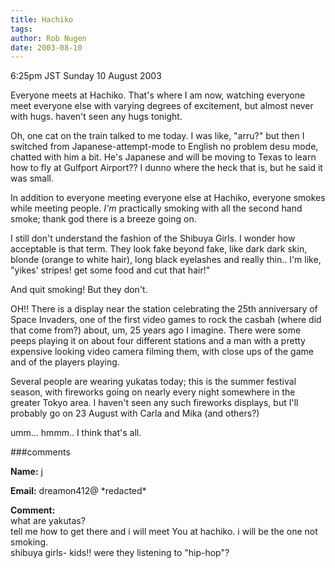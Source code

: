 ```yaml
---
title: Hachiko
tags: 
author: Rob Nugen
date: 2003-08-10
---
```


<p class=date>6:25pm JST Sunday 10 August 2003</p>

<p>Everyone meets at Hachiko.   That's where I am now, watching
everyone meet everyone else with varying degrees of excitement, but
almost never with hugs.  haven't seen any hugs tonight.</p>

<p>Oh, one cat on the train talked to me today.  I was like, "arru?"
but then I switched from Japanese-attempt-mode to English no problem
desu mode, chatted with him a bit.  He's Japanese and will be moving
to Texas to learn how to fly at Gulfport Airport??  I dunno where the
heck that is, but he said it was small.</p>

<p>In addition to everyone meeting everyone else at Hachiko, everyone
smokes while meeting people.  <em>I'm</em> practically smoking with
all the second hand smoke; thank god there is a breeze going on.</p>

<p>I still don't understand the fashion of the Shibuya Girls.  I
wonder how acceptable is that term.  They look fake beyond fake, like
dark dark skin, blonde (orange to white hair), long black eyelashes
and really thin..  I'm like, "yikes' stripes!  get some food and cut
that hair!"</p>

<p>And quit smoking!  But they don't.</p>

<p>OH!!  There is a display near the station celebrating the 25th
anniversary of Space Invaders, one of the first video games to rock
the casbah (where did that come from?) about, um, 25 years ago I
imagine.  There were some peeps playing it on about four different
stations and a man with a pretty expensive looking video camera
filming them, with close ups of the game and of the players
playing.</p>

<p>Several people are wearing yukatas today; this is the summer
festival season, with fireworks going on nearly every night somewhere
in the greater Tokyo area.  I haven't seen any such fireworks
displays, but I'll probably go on 23 August with Carla and Mika (and
others?)</p>

<p>umm... hmmm.. I think that's all.</p>


###comments

<p><b>Name:</b> j

<p><b>Email:</b> dreamon412@ *redacted*

<p><b>Comment:</b>
<br>what are yakutas?<br>
tell me how to get there and i will meet You at hachiko.  i will be the one not smoking.<br>
shibuya girls- kids!! were they listening to "hip-hop"?

